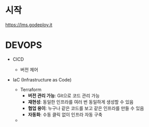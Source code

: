 # 시작

https://lms.godeploy.it



# DEVOPS

- CICD
  - 버전 제어

- IaC (Infrastructure as Code)
  - Terraform
    - **버전 관리 가능**: Git으로 코드 관리 가능
    - **재현성**: 동일한 인프라를 여러 번 동일하게 생성할 수 있음
    - **협업 용이**: 누구나 같은 코드를 보고 같은 인프라를 만들 수 있음
    - **자동화**: 수동 클릭 없이 인프라 자동 구축
  - 